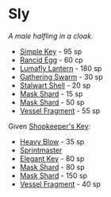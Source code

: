 # Sly

*A male halfling in a cloak.*

* [Simple Key](/items/simple_key.md) - 95 sp
* [Rancid Egg](/items/rancid_egg.md) - 60 cp
* [Lumafly Lantern](/items/lumafly_lantern.md) - 180 sp
* [Gathering Swarm](/charms/gathering_swarm.md) - 30 sp
* [Stalwart Shell](/charms/stalwart_shell.md) - 20 sp
* [Mask Shard](/items/mask_shard.md) - 15 sp
* [Mask Shard](/items/mask_shard.md) - 50 sp
* [Vessel Fragment](/items/vessel_fragment.md) - 55 sp

Given [Shopkeeper's Key](/items/shopkeepers_key.md):

* [Heavy Blow](/charms/heavy_blow.md) - 35 sp
* [Sprintmaster](/charms/sprintmaster.md)
* [Elegant Key](/items/elegant_key.md) - 80 sp
* [Mask Shard](/items/mask_shard.md) - 80 sp
* [Mask Shard](/items/mask_shard.md) - 150 sp
* [Vessel Fragment](/items/vessel_fragment.md) - 40 sp
